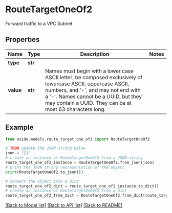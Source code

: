 # RouteTargetOneOf2

Forward traffic to a VPC Subnet

## Properties

Name | Type | Description | Notes
------------ | ------------- | ------------- | -------------
**type** | **str** |  | 
**value** | **str** | Names must begin with a lower case ASCII letter, be composed exclusively of lowercase ASCII, uppercase ASCII, numbers, and &#39;-&#39;, and may not end with a &#39;-&#39;. Names cannot be a UUID, but they may contain a UUID. They can be at most 63 characters long. | 

## Example

```python
from oxide.models.route_target_one_of2 import RouteTargetOneOf2

# TODO update the JSON string below
json = "{}"
# create an instance of RouteTargetOneOf2 from a JSON string
route_target_one_of2_instance = RouteTargetOneOf2.from_json(json)
# print the JSON string representation of the object
print(RouteTargetOneOf2.to_json())

# convert the object into a dict
route_target_one_of2_dict = route_target_one_of2_instance.to_dict()
# create an instance of RouteTargetOneOf2 from a dict
route_target_one_of2_from_dict = RouteTargetOneOf2.from_dict(route_target_one_of2_dict)
```
[[Back to Model list]](../README.md#documentation-for-models) [[Back to API list]](../README.md#documentation-for-api-endpoints) [[Back to README]](../README.md)


